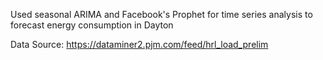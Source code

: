 Used seasonal ARIMA and Facebook's Prophet for time series analysis to forecast energy consumption in Dayton

Data Source: https://dataminer2.pjm.com/feed/hrl_load_prelim